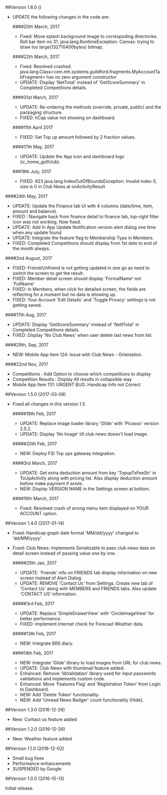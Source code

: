 ##Version 1.6.0 ()

- UPDATE the following changes in the code are:

  ####20th March, 2017
  - Fixed: Move splash background image to correspoding directories. Roll bar item no 31. java.lang.RuntimeException: Canvas: trying to draw too large(132710400bytes) bitmap.
  
  ####22th March, 2017
  - Fixed: Resolved crashed. java.lang.Class<com.mh.systems.guildford.fragments.MyAccountTabFragment> has no zero argument constructor
  - UPDATE: Display 'NetTotal' instead of 'GetScoreSummary' in Completed Competitions details.

  ####31st March, 2017
  - UPDATE: Re-ordering the methods (override, private, public) and the packaging structure.
  - FIXED: hCap value not showing on dashboard.
 
  ####11th April 2017
  - FIXED: Set Top up amount followed by 2 fraction values.
  
  ####17th May, 2017
  - UPDATE: Update the App icon and dashboard logo (ic_home_golfclub).
 
  ###18th July, 2017
  - FIXED: #23 java.lang.IndexOutOfBoundsException: Invalid index 0, size is 0 in Club News at onActivityResult
 
 ####24th May, 2017
   - UPDATE: Update the Finance tab UI with 4 columns (date/time, item, amount and balance).
   - FIXED : Navigate back from finance detail to finance tab, top-right filter icon was not working. Now fixed.
   - UPDATE: Add In App Update Notification version alert dialog one time when any update found.
   - UPDATE: Integrate the feature flag to Membership Type in Members.
   - FIXED:  Completed Competitions should display from 1st date to end of the month always.

 ####2nd August, 2017
  - FIXED: Friend/Unfriend is not getting updated in one go as need to switch the screen to get the result.
  - FIXED: Member detail screen should display 'FormalName' not 'FullName'
  - FIXED: In Members, when click for detailed screen, the fields are reflecting for a moment but no data is showing up.
  - FIXED: Your Account 'Edit Details' and 'Toggle Privacy' settings is not getting saved.

 ####17th Aug, 2017
  - UPDATE: Display 'GetScoreSummary' instead of 'NettTotal' in Completed Competitions details.
  - FIXED:  Display 'No Club News' when user delete last news from list.
  
 ####29th, Sep, 2017
 - NEW: Mobile App Item 124: Issue with Club News - Orientation.
 
 ####22nd Nov, 2017
 - Competitions : Add Option to choose which competitions to display
 - Competition Results : Display All results in collapsible way 
 - Mobile App Item 131: URGENT BUG. Handicap Info not Correct

##Version  1.5.0 (2017-03-08)

- Fixed all changes in this version 1.5

    #####16th Feb, 2017
     - UPDATE: Replace image loader library 'Glide' with 'Picasso' version 2.5.2.
     - UPDATE: Display 'No Image' till club news doesn't load image.

    #####20th Feb, 2017
    - NEW: Deploy FSI Top ups gateway integration.
    
    ####3rd March, 2017
     - UPDATE: Get extra deduction amount from key 'TopupTxFeeStr' in ToUpActivity along with pricing list. Also display deduction amount before make payment if exists.
     - NEW: Display VERSION NAME in the Settings screen at bottom.
     
    ####16th March, 2017
     - Fixed: Resolved crash of wrong menu item displayed on YOUR ACCOUNT option.

##Version  1.4.0 (2017-01-14)

- Fixed: Handicap graph date format 'MM/dd/yyyy' changed to 'dd/MM/yyyy'.
- Fixed: Club News: Implements Serializable to pass club news data on detail screen instead of passing value one by one.

    #####25th Jan, 2017
    - UPDATE: 'Friends' info on FRIENDS tab display information on new screen instead of Alert Dialog.
    - UPDATE: REMOVE 'Contact Us' from Settings. Create new tab of 'Contact Us' along with MEMBERS and FRIENDS tabs. Also update 'CONTACT US' information.

    #####3rd Feb, 2017
    - UPDATE: Replace 'SimpleDrawerView' with 'CircleImageView' for better performance.
    - FIXED: Implement Internet check for Forecast Weather data.

    #####13th Feb, 2017
    - NEW: Integrate BRS diary.

    ####14th Feb, 2017
    - NEW: Integrate 'Glide' library to load images from URL for club news.
    - UPDATE: Club News with thumbnail feature added.
    - Enhanced: Remove 'libValidation' library used for input passwords validations and implements custom code.
    - Enhanced: Move 'Features Flag' and 'Registration Token' from Login to Dashboard.
    - NEW: Add 'Delete Token' functionality.
    - NEW: Add 'Unread News Badger' count functionality [Hide].

##Version 1.3.0 (2016-12-26)

- New: Contact us feature added

##Version 1.2.0 (2016-12-26)

- New: Weather feature added

##Version 1.1.0 (2016-12-02)

- Small bug fixes
- Performance enhancements
- SUSPENDED by Google

##Version 1.0.0 (2016-10-13)

Initial release.